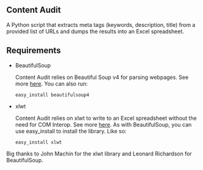 Content Audit
-------------

A Python script that extracts meta tags (keywords, description, title) from a provided list of URLs and dumps the results into an Excel spreadsheet.

Requirements
------------
* BeautifulSoup

  Content Audit relies on Beautiful Soup v4 for parsing webpages. See more [here](http://www.crummy.com/software/BeautifulSoup/). You can also run:

  `easy_install beautifulsoup4`

* xlwt

  Content Audit relies on xlwt to write to an Excel spreadsheet without the need for COM Interop. See more [here](http://www.python-excel.org/). As with BeautifulSoup, you can use easy_install to install the library. Like so:

  `easy_install xlwt`

Big thanks to John Machin for the xlwt library and Leonard Richardson for BeautifulSoup.
